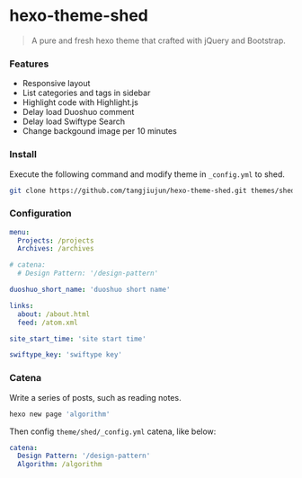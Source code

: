 # hexo-theme-shed
>A pure and fresh hexo theme that crafted with jQuery and Bootstrap.

### Features
* Responsive layout
* List categories and tags in sidebar
* Highlight code with Highlight.js
* Delay load Duoshuo comment
* Delay load Swiftype Search
* Change backgound image per 10 minutes

### Install
Execute the following command and modify theme in `_config.yml` to shed.

```bash
git clone https://github.com/tangjiujun/hexo-theme-shed.git themes/shed
```

### Configuration

```yaml
menu:
  Projects: /projects
  Archives: /archives

# catena:
  # Design Pattern: '/design-pattern'

duoshuo_short_name: 'duoshuo short name'

links:
  about: /about.html
  feed: /atom.xml

site_start_time: 'site start time'

swiftype_key: 'swiftype key'
```

### Catena
Write a series of posts, such as reading notes.

```bash
hexo new page 'algorithm'
```

Then config `theme/shed/_config.yml` catena, like below:

```yaml
catena:
  Design Pattern: '/design-pattern'
  Algorithm: /algorithm
```
